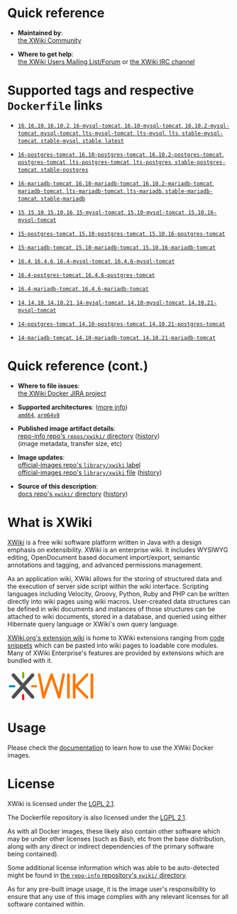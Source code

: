 <!--

********************************************************************************

WARNING:

    DO NOT EDIT "xwiki/README.md"

    IT IS AUTO-GENERATED

    (from the other files in "xwiki/" combined with a set of templates)

********************************************************************************

-->

# Quick reference

-	**Maintained by**:  
	[the XWiki Community](https://github.com/xwiki-contrib/docker-xwiki)

-	**Where to get help**:  
	[the XWiki Users Mailing List/Forum](http://dev.xwiki.org/xwiki/bin/view/Community/MailingLists) or [the XWiki IRC channel](http://dev.xwiki.org/xwiki/bin/view/Community/IRC)

# Supported tags and respective `Dockerfile` links

-	[`16`, `16.10`, `16.10.2`, `16-mysql-tomcat`, `16.10-mysql-tomcat`, `16.10.2-mysql-tomcat`, `mysql-tomcat`, `lts-mysql-tomcat`, `lts-mysql`, `lts`, `stable-mysql-tomcat`, `stable-mysql`, `stable`, `latest`](https://github.com/xwiki-contrib/docker-xwiki/blob/beed20b75ae4c952be757cec1502151d2d2a7939/16/mysql-tomcat/Dockerfile)

-	[`16-postgres-tomcat`, `16.10-postgres-tomcat`, `16.10.2-postgres-tomcat`, `postgres-tomcat`, `lts-postgres-tomcat`, `lts-postgres`, `stable-postgres-tomcat`, `stable-postgres`](https://github.com/xwiki-contrib/docker-xwiki/blob/beed20b75ae4c952be757cec1502151d2d2a7939/16/postgres-tomcat/Dockerfile)

-	[`16-mariadb-tomcat`, `16.10-mariadb-tomcat`, `16.10.2-mariadb-tomcat`, `mariadb-tomcat`, `lts-mariadb-tomcat`, `lts-mariadb`, `stable-mariadb-tomcat`, `stable-mariadb`](https://github.com/xwiki-contrib/docker-xwiki/blob/beed20b75ae4c952be757cec1502151d2d2a7939/16/mariadb-tomcat/Dockerfile)

-	[`15`, `15.10`, `15.10.16`, `15-mysql-tomcat`, `15.10-mysql-tomcat`, `15.10.16-mysql-tomcat`](https://github.com/xwiki-contrib/docker-xwiki/blob/fab7d75641c1be35a39ce4895178946a16a14f9b/15/mysql-tomcat/Dockerfile)

-	[`15-postgres-tomcat`, `15.10-postgres-tomcat`, `15.10.16-postgres-tomcat`](https://github.com/xwiki-contrib/docker-xwiki/blob/fab7d75641c1be35a39ce4895178946a16a14f9b/15/postgres-tomcat/Dockerfile)

-	[`15-mariadb-tomcat`, `15.10-mariadb-tomcat`, `15.10.16-mariadb-tomcat`](https://github.com/xwiki-contrib/docker-xwiki/blob/fab7d75641c1be35a39ce4895178946a16a14f9b/15/mariadb-tomcat/Dockerfile)

-	[`16.4`, `16.4.6`, `16.4-mysql-tomcat`, `16.4.6-mysql-tomcat`](https://github.com/xwiki-contrib/docker-xwiki/blob/5057e7a60d9f378812ed95095c7f7217a465af01/16.4/mysql-tomcat/Dockerfile)

-	[`16.4-postgres-tomcat`, `16.4.6-postgres-tomcat`](https://github.com/xwiki-contrib/docker-xwiki/blob/5057e7a60d9f378812ed95095c7f7217a465af01/16.4/postgres-tomcat/Dockerfile)

-	[`16.4-mariadb-tomcat`, `16.4.6-mariadb-tomcat`](https://github.com/xwiki-contrib/docker-xwiki/blob/5057e7a60d9f378812ed95095c7f7217a465af01/16.4/mariadb-tomcat/Dockerfile)

-	[`14`, `14.10`, `14.10.21`, `14-mysql-tomcat`, `14.10-mysql-tomcat`, `14.10.21-mysql-tomcat`](https://github.com/xwiki-contrib/docker-xwiki/blob/ffbda2123e322160254f342751bce9b978412e5f/14/mysql-tomcat/Dockerfile)

-	[`14-postgres-tomcat`, `14.10-postgres-tomcat`, `14.10.21-postgres-tomcat`](https://github.com/xwiki-contrib/docker-xwiki/blob/ffbda2123e322160254f342751bce9b978412e5f/14/postgres-tomcat/Dockerfile)

-	[`14-mariadb-tomcat`, `14.10-mariadb-tomcat`, `14.10.21-mariadb-tomcat`](https://github.com/xwiki-contrib/docker-xwiki/blob/ffbda2123e322160254f342751bce9b978412e5f/14/mariadb-tomcat/Dockerfile)

# Quick reference (cont.)

-	**Where to file issues**:  
	[the XWiki Docker JIRA project](http://jira.xwiki.org/browse/XDOCKER)

-	**Supported architectures**: ([more info](https://github.com/docker-library/official-images#architectures-other-than-amd64))  
	[`amd64`](https://hub.docker.com/r/amd64/xwiki/), [`arm64v8`](https://hub.docker.com/r/arm64v8/xwiki/)

-	**Published image artifact details**:  
	[repo-info repo's `repos/xwiki/` directory](https://github.com/docker-library/repo-info/blob/master/repos/xwiki) ([history](https://github.com/docker-library/repo-info/commits/master/repos/xwiki))  
	(image metadata, transfer size, etc)

-	**Image updates**:  
	[official-images repo's `library/xwiki` label](https://github.com/docker-library/official-images/issues?q=label%3Alibrary%2Fxwiki)  
	[official-images repo's `library/xwiki` file](https://github.com/docker-library/official-images/blob/master/library/xwiki) ([history](https://github.com/docker-library/official-images/commits/master/library/xwiki))

-	**Source of this description**:  
	[docs repo's `xwiki/` directory](https://github.com/docker-library/docs/tree/master/xwiki) ([history](https://github.com/docker-library/docs/commits/master/xwiki))

# What is XWiki

[XWiki](http://xwiki.org) is a free wiki software platform written in Java with a design emphasis on extensibility. XWiki is an enterprise wiki. It includes WYSIWYG editing, OpenDocument based document import/export, semantic annotations and tagging, and advanced permissions management.

As an application wiki, XWiki allows for the storing of structured data and the execution of server side script within the wiki interface. Scripting languages including Velocity, Groovy, Python, Ruby and PHP can be written directly into wiki pages using wiki macros. User-created data structures can be defined in wiki documents and instances of those structures can be attached to wiki documents, stored in a database, and queried using either Hibernate query language or XWiki's own query language.

[XWiki.org's extension wiki](http://extensions.xwiki.org) is home to XWiki extensions ranging from [code snippets](http://snippets.xwiki.org) which can be pasted into wiki pages to loadable core modules. Many of XWiki Enterprise's features are provided by extensions which are bundled with it.

![logo](https://raw.githubusercontent.com/docker-library/docs/6fb07a8dacbad5cc548b87e4c267823a4aa98660/xwiki/logo.png)

# Usage

Please check the [documentation](https://github.com/xwiki-contrib/docker-xwiki/blob/master/README.md) to learn how to use the XWiki Docker images.

# License

XWiki is licensed under the [LGPL 2.1](https://github.com/xwiki-contrib/docker-xwiki/blob/master/LICENSE).

The Dockerfile repository is also licensed under the [LGPL 2.1](https://github.com/xwiki-contrib/docker-xwiki/blob/master/LICENSE).

As with all Docker images, these likely also contain other software which may be under other licenses (such as Bash, etc from the base distribution, along with any direct or indirect dependencies of the primary software being contained).

Some additional license information which was able to be auto-detected might be found in [the `repo-info` repository's `xwiki/` directory](https://github.com/docker-library/repo-info/tree/master/repos/xwiki).

As for any pre-built image usage, it is the image user's responsibility to ensure that any use of this image complies with any relevant licenses for all software contained within.
